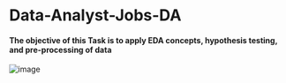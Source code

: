 # Data-Analyst-Jobs-DA
 #### The objective of this Task is to apply EDA concepts, hypothesis testing, and pre-processing of data

![image](https://user-images.githubusercontent.com/68587770/202898838-34280bc4-c5ff-4a63-b598-9ab7c98926c8.png)

 
